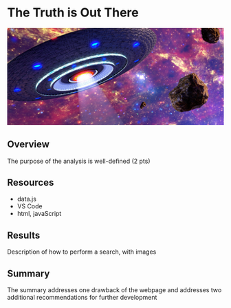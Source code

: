 # The Truth is Out There
![image](images/ufo.png)
## Overview
The purpose of the analysis is well-defined (2 pts)

## Resources
- data.js
- VS Code
- html, javaScript

## Results
Description of how to perform a search, with images

## Summary
The summary addresses one drawback of the webpage
and addresses two additional recommendations for further development
